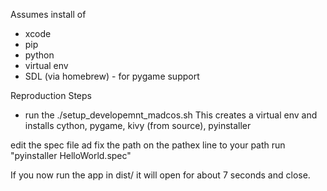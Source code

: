 Assumes install of 
- xcode
- pip
- python
- virtual env
- SDL (via homebrew)  - for pygame support

Reproduction Steps

- run the ./setup_developemnt_madcos.sh
This creates a virtual env and installs cython, pygame, kivy (from source), pyinstaller

edit the spec file ad fix the path on the pathex line to your path
run "pyinstaller HelloWorld.spec"

If you now run the app in dist/ it will open for about 7 seconds and close.